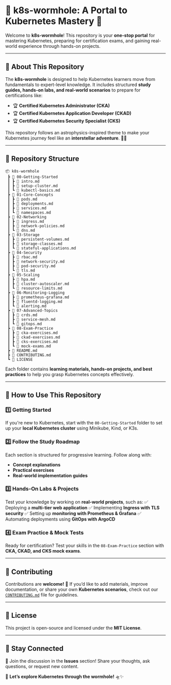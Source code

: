 # 🌌 k8s-wormhole: A Portal to Kubernetes Mastery 🚀

Welcome to **k8s-wormhole**! This repository is your **one-stop portal** for mastering Kubernetes, preparing for certification exams, and gaining real-world experience through hands-on projects.

---

## 📌 About This Repository

The **k8s-wormhole** is designed to help Kubernetes learners move from fundamentals to expert-level knowledge. It includes structured **study guides, hands-on labs, and real-world scenarios** to prepare for certifications like:

- 🏆 **Certified Kubernetes Administrator (CKA)**
- 🏆 **Certified Kubernetes Application Developer (CKAD)**
- 🏆 **Certified Kubernetes Security Specialist (CKS)**

This repository follows an astrophysics-inspired theme to make your Kubernetes journey feel like an **interstellar adventure**. 🚀✨

---

## 📁 Repository Structure

```
📦 k8s-wormhole
 ┣ 📂 00-Getting-Started
 ┃ ┣ 📜 intro.md
 ┃ ┣ 📜 setup-cluster.md
 ┃ ┗ 📜 kubectl-basics.md
 ┣ 📂 01-Core-Concepts
 ┃ ┣ 📜 pods.md
 ┃ ┣ 📜 deployments.md
 ┃ ┣ 📜 services.md
 ┃ ┗ 📜 namespaces.md
 ┣ 📂 02-Networking
 ┃ ┣ 📜 ingress.md
 ┃ ┣ 📜 network-policies.md
 ┃ ┗ 📜 dns.md
 ┣ 📂 03-Storage
 ┃ ┣ 📜 persistent-volumes.md
 ┃ ┣ 📜 storage-classes.md
 ┃ ┗ 📜 stateful-applications.md
 ┣ 📂 04-Security
 ┃ ┣ 📜 rbac.md
 ┃ ┣ 📜 network-security.md
 ┃ ┣ 📜 pod-security.md
 ┃ ┗ 📜 tls.md
 ┣ 📂 05-Scaling
 ┃ ┣ 📜 hpa.md
 ┃ ┣ 📜 cluster-autoscaler.md
 ┃ ┗ 📜 resource-limits.md
 ┣ 📂 06-Monitoring-Logging
 ┃ ┣ 📜 prometheus-grafana.md
 ┃ ┣ 📜 fluentd-logging.md
 ┃ ┗ 📜 alerting.md
 ┣ 📂 07-Advanced-Topics
 ┃ ┣ 📜 crds.md
 ┃ ┣ 📜 service-mesh.md
 ┃ ┗ 📜 gitops.md
 ┣ 📂 08-Exam-Practice
 ┃ ┣ 📜 cka-exercises.md
 ┃ ┣ 📜 ckad-exercises.md
 ┃ ┣ 📜 cks-exercises.md
 ┃ ┗ 📜 mock-exams.md
 ┣ 📜 README.md
 ┣ 📜 CONTRIBUTING.md
 ┗ 📜 LICENSE
```

Each folder contains **learning materials, hands-on projects, and best practices** to help you grasp Kubernetes concepts effectively.

---

## 🚀 How to Use This Repository

### 1️⃣ **Getting Started**

If you're new to Kubernetes, start with the `00-Getting-Started` folder to set up your **local Kubernetes cluster** using Minikube, Kind, or K3s.

### 2️⃣ **Follow the Study Roadmap**

Each section is structured for progressive learning. Follow along with:

- **Concept explanations**
- **Practical exercises**
- **Real-world implementation guides**

### 3️⃣ **Hands-On Labs & Projects**

Test your knowledge by working on **real-world projects**, such as: ✅ Deploying a **multi-tier web application** ✅ Implementing **Ingress with TLS security** ✅ Setting up **monitoring with Prometheus & Grafana** ✅ Automating deployments using **GitOps with ArgoCD**

### 4️⃣ **Exam Practice & Mock Tests**

Ready for certification? Test your skills in the `08-Exam-Practice` section with **CKA, CKAD, and CKS mock exams**.

---

## 🌟 Contributing

Contributions are **welcome!** 🚀 If you’d like to add materials, improve documentation, or share your own **Kubernetes scenarios**, check out our [`CONTRIBUTING.md`](CONTRIBUTING.md) file for guidelines.

---

## 📜 License

This project is open-source and licensed under the **MIT License**.

---

## 📢 Stay Connected

💬 Join the discussion in the **Issues** section! Share your thoughts, ask questions, or request new content.

🚀 **Let’s explore Kubernetes through the wormhole!** 🛸✨
